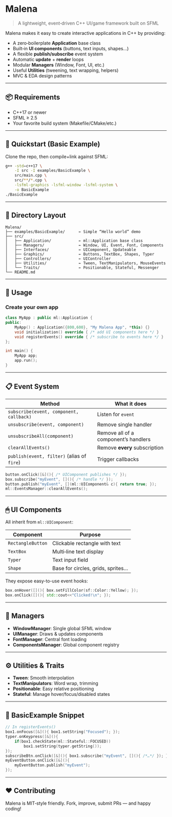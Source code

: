 # Malena

> A lightweight, event‑driven C++ UI/game framework built on SFML

Malena makes it easy to create interactive applications in C++ by providing:

- A zero‑boilerplate **Application** base class
- Built‑in **UI components** (buttons, text inputs, shapes…)
- A flexible **publish/subscribe** event system
- Automatic **update** + **render** loops
- Modular **Managers** (Window, Font, UI, etc.)
- Useful **Utilities** (tweening, text wrapping, helpers)
- MVC & EDA design patterns

---

## 📦 Requirements

- C++17 or newer
- SFML ≥ 2.5
- Your favorite build system (Makefile/CMake/etc.)

---

## 🚀 Quickstart (Basic Example)

Clone the repo, then compile+link against SFML:

```bash
g++ -std=c++17 \
    -I src -I examples/BasicExample \
    src/main.cpp \
    src/**/*.cpp \
    -lsfml-graphics -lsfml-window -lsfml-system \
    -o BasicExample
./BasicExample
```

---

## 📁 Directory Layout

```
Malena/
├── examples/BasicExample/      ← Simple “Hello world” demo
├── src/
│   ├── Application/            ← ml::Application base class
│   ├── Managers/               ← Window, UI, Event, Font, Components
│   ├── Interfaces/             ← UIComponent, Updateable
│   ├── Graphics/               ← Buttons, TextBox, Shapes, Typer
│   ├── Controllers/            ← UIController
│   ├── Utilities/              ← Tween, TextManipulators, MouseEvents
│   └── Traits/                 ← Positionable, Stateful, Messenger
└── README.md
```

---

## 📘 Usage

### Create your own app

```cpp
class MyApp : public ml::Application {
public:
    MyApp() : Application({800,600}, "My Malena App", *this) {}
    void initialization() override { /* add UI components here */ }
    void registerEvents() override { /* subscribe to events here */ }
};

int main() {
    MyApp app;
    app.run();
}
```

---

## 📋 Event System

| Method | What it does |
|--------|--------------|
| `subscribe(event, component, callback)` | Listen for `event` |
| `unsubscribe(event, component)` | Remove single handler |
| `unsubscribeAll(component)` | Remove all of a component’s handlers |
| `clearAllEvents()` | Remove **every** subscription |
| `publish(event, filter)` (alias of `fire`) | Trigger callbacks |

```cpp
button.onClick([&](){ /* UIComponent publishes */ });
box.subscribe("myEvent", [](){ /* handle */ });
button.publish("myEvent", [](ml::UIComponent& c){ return true; });
ml::EventsManager::clearAllEvents();
```

---

## 🖱 UI Components

All inherit from `ml::UIComponent`:

| Component         | Purpose |
|-------------------|---------|
| `RectangleButton` | Clickable rectangle with text |
| `TextBox`         | Multi‑line text display |
| `Typer`           | Text input field |
| `Shape`           | Base for circles, grids, sprites… |

They expose easy-to-use event hooks:

```cpp
box.onHover([](){ box.setFillColor(sf::Color::Yellow); });
box.onClick([](){ std::cout<<"Clicked!\n"; });
```

---

## 🔧 Managers

- **WindowManager**: Single global SFML window
- **UIManager**: Draws & updates components
- **FontManager**: Central font loading
- **ComponentsManager**: Global component registry

---

## ⚙️ Utilities & Traits

- **Tween**: Smooth interpolation
- **TextManipulators**: Word wrap, trimming
- **Positionable**: Easy relative positioning
- **Stateful**: Manage hover/focus/disabled states

---

## 📖 BasicExample Snippet

```cpp
// In registerEvents()
box1.onFocus([&](){ box1.setString("Focused"); });
typer.onKeypress([&](){
    if(box1.checkState(ml::Stateful::FOCUSED))
        box1.setString(typer.getString());
});
subscribeBtn.onClick([&](){ box1.subscribe("myEvent", [](){ /*…*/ }); });
myEventButton.onClick([&](){
    myEventButton.publish("myEvent");
});
```

---

## ❤️ Contributing

Malena is MIT‑style friendly. Fork, improve, submit PRs — and happy coding!

